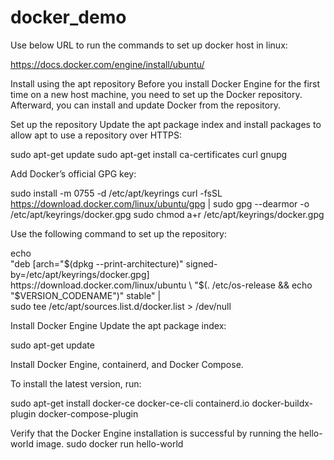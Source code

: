 # docker_demo

Use below URL to run the commands to set up docker host in linux:

https://docs.docker.com/engine/install/ubuntu/

Install using the apt repository
Before you install Docker Engine for the first time on a new host machine, you need to set up the Docker repository. Afterward, you can install and update Docker from the repository.

Set up the repository
Update the apt package index and install packages to allow apt to use a repository over HTTPS:


sudo apt-get update
 sudo apt-get install ca-certificates curl gnupg
 
 Add Docker’s official GPG key:

 sudo install -m 0755 -d /etc/apt/keyrings
 curl -fsSL https://download.docker.com/linux/ubuntu/gpg | sudo gpg --dearmor -o /etc/apt/keyrings/docker.gpg
 sudo chmod a+r /etc/apt/keyrings/docker.gpg
 
Use the following command to set up the repository:

echo \
  "deb [arch="$(dpkg --print-architecture)" signed-by=/etc/apt/keyrings/docker.gpg] https://download.docker.com/linux/ubuntu \
  "$(. /etc/os-release && echo "$VERSION_CODENAME")" stable" | \
  sudo tee /etc/apt/sources.list.d/docker.list > /dev/null

Install Docker Engine
Update the apt package index:


 sudo apt-get update

Install Docker Engine, containerd, and Docker Compose.

To install the latest version, run:


sudo apt-get install docker-ce docker-ce-cli containerd.io docker-buildx-plugin docker-compose-plugin

Verify that the Docker Engine installation is successful by running the hello-world image.
sudo docker run hello-world
